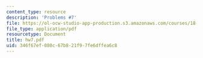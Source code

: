 ```yaml
---
content_type: resource
description: 'Problems #7'
file: https://ol-ocw-studio-app-production.s3.amazonaws.com/courses/18-s66-the-art-of-counting-spring-2003/346f67ef080c67b821f97fe6dffea6c8_hw7.pdf
file_type: application/pdf
resourcetype: Document
title: hw7.pdf
uid: 346f67ef-080c-67b8-21f9-7fe6dffea6c8
---
```

